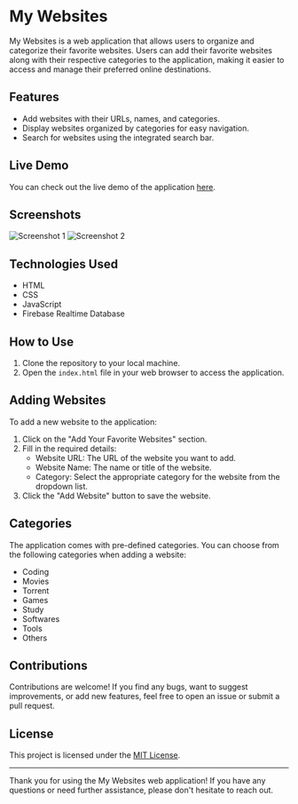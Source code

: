 # My Websites

My Websites is a web application that allows users to organize and categorize their favorite websites. Users can add their favorite websites along with their respective categories to the application, making it easier to access and manage their preferred online destinations.

## Features

- Add websites with their URLs, names, and categories.
- Display websites organized by categories for easy navigation.
- Search for websites using the integrated search bar.

## Live Demo

You can check out the live demo of the application [here](<Link to the live demo>).

## Screenshots

![Screenshot 1](<Screenshot 1 URL>)
![Screenshot 2](<Screenshot 2 URL>)
<!-- Add more screenshots if needed -->

## Technologies Used

- HTML
- CSS
- JavaScript
- Firebase Realtime Database

## How to Use

1. Clone the repository to your local machine.
2. Open the `index.html` file in your web browser to access the application.

## Adding Websites

To add a new website to the application:

1. Click on the "Add Your Favorite Websites" section.
2. Fill in the required details:
   - Website URL: The URL of the website you want to add.
   - Website Name: The name or title of the website.
   - Category: Select the appropriate category for the website from the dropdown list.
3. Click the "Add Website" button to save the website.

## Categories

The application comes with pre-defined categories. You can choose from the following categories when adding a website:

- Coding
- Movies
- Torrent
- Games
- Study
- Softwares
- Tools
- Others

## Contributions

Contributions are welcome! If you find any bugs, want to suggest improvements, or add new features, feel free to open an issue or submit a pull request.

## License

This project is licensed under the [MIT License](LICENSE).

---

Thank you for using the My Websites web application! If you have any questions or need further assistance, please don't hesitate to reach out.
